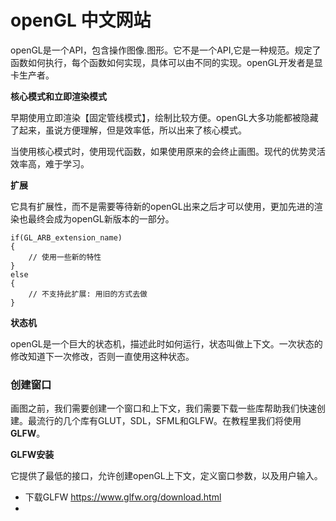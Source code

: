 # openGL 中文网站

​	openGL是一个API，包含操作图像.图形。它不是一个API,它是一种规范。规定了函数如何执行，每个函数如何实现，具体可以由不同的实现。openGL开发者是显卡生产者。

**核心模式和立即渲染模式**

​	早期使用立即渲染【固定管线模式】，绘制比较方便。openGL大多功能都被隐藏了起来，虽说方便理解，但是效率低，所以出来了核心模式。

​	当使用核心模式时，使用现代函数，如果使用原来的会终止画图。现代的优势灵活效率高，难于学习。

**扩展**

​	它具有扩展性，而不是需要等待新的openGL出来之后才可以使用，更加先进的渲染也最终会成为openGL新版本的一部分。

```
if(GL_ARB_extension_name)
{
    // 使用一些新的特性
}
else
{
    // 不支持此扩展: 用旧的方式去做
}
```

**状态机**

​	openGL是一个巨大的状态机，描述此时如何运行，状态叫做上下文。一次状态的修改知道下一次修改，否则一直使用这种状态。



### 创建窗口

​	画图之前，我们需要创建一个窗口和上下文，我们需要下载一些库帮助我们快速创建。最流行的几个库有GLUT，SDL，SFML和GLFW。在教程里我们将使用**GLFW**。 

**GLFW安装**

​	它提供了最低的接口，允许创建openGL上下文，定义窗口参数，以及用户输入。

-  下载GLFW  https://www.glfw.org/download.html
- 